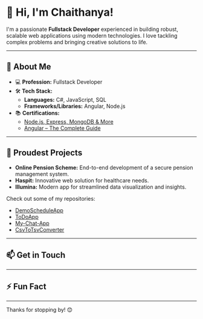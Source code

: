 # 👋 Hi, I'm Chaithanya! 

I'm a passionate **Fullstack Developer** experienced in building robust, scalable web applications using modern technologies. I love tackling complex problems and bringing creative solutions to life.

---

## 🚀 About Me

- 💻 **Profession:** Fullstack Developer  
- 🛠️ **Tech Stack:**  
  - **Languages:** C#, JavaScript, SQL  
  - **Frameworks/Libraries:** Angular, Node.js  
- 📚 **Certifications:**  
  - [Node.js, Express, MongoDB & More](https://www.udemy.com/certificate/UC-979d0506-a21b-4862-b0b1-58ae7b395b8c/)  
  - [Angular – The Complete Guide](https://www.udemy.com/certificate/UC-7ae19780-2220-43f9-b588-3349a1d2517c/)  

---

## 🌟 Proudest Projects

- **Online Pension Scheme:** End-to-end development of a secure pension management system.
- **Haspit:** Innovative web solution for healthcare needs.
- **Illumina:** Modern app for streamlined data visualization and insights.

Check out some of my repositories:  
- [DemoScheduleApp](https://github.com/Chaithanya2403/DemoScheduleApp)  
- [ToDoApp](https://github.com/Chaithanya2403/ToDoApp)  
- [My-Chat-App](https://github.com/Chaithanya2403/My-Chat-App)  
- [CsvToTsvConverter](https://github.com/Chaithanya2403/CsvToTsvConverter)  

---

## 📫 Get in Touch

<!-- Add your LinkedIn or portfolio links here if you wish -->

---

## ⚡ Fun Fact
<!-- Share a fun fact or hobby here to add a personal touch! -->

---

Thanks for stopping by! 😊
